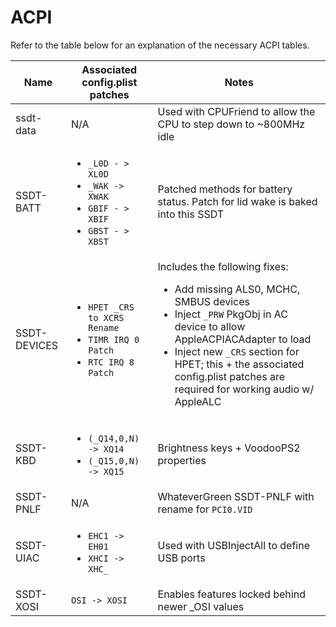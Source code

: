 # ACPI

Refer to the table below for an explanation of the necessary ACPI tables.

|Name|Associated config.plist patches|Notes|
|-----|-------------------------------|-----|
|ssdt-data|N/A|Used with CPUFriend to allow the CPU to step down to ~800MHz idle|
|SSDT-BATT|<ul><li>`_L0D - > XL0D`</li><li>`_WAK -> XWAK`</li><li>`GBIF - > XBIF`</li><li>`GBST - > XBST`</li></ul>|Patched methods for battery status.  Patch for lid wake is baked into this SSDT|
|SSDT-DEVICES|<ul><li>`HPET _CRS to XCRS Rename`</li><li>`TIMR IRQ 0 Patch`</li><li>`RTC IRQ 8 Patch`</li></ul>|Includes the following fixes: <ul><li>Add missing ALS0, MCHC, SMBUS devices</li><li>Inject `_PRW` PkgObj in AC device to allow AppleACPIACAdapter to load</li><li>Inject new `_CRS` section for HPET; this + the associated config.plist patches are required for working audio w/ AppleALC</li></ul>|
|SSDT-KBD|<ul><li>`(_Q14,0,N) -> XQ14`</li><li>`(_Q15,0,N) -> XQ15`</li></ul>|Brightness keys + VoodooPS2 properties|
|SSDT-PNLF|N/A|WhateverGreen SSDT-PNLF with rename for `PCI0.VID`|
|SSDT-UIAC|<ul><li>`EHC1 -> EH01`</li><li>`XHCI -> XHC_`</li></ul>|Used with USBInjectAll to define USB ports|
|SSDT-XOSI|`OSI -> XOSI`|Enables features locked behind newer _OSI values|
